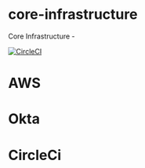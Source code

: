 # core-infrastructure
Core Infrastructure -


[![CircleCI](https://circleci.com/gh/TheOnly-Co/core-infrastructure.svg?style=shield)](https://circleci.com/gh/TheOnly-Co/core-infrastructure)

# AWS



# Okta


# CircleCi
